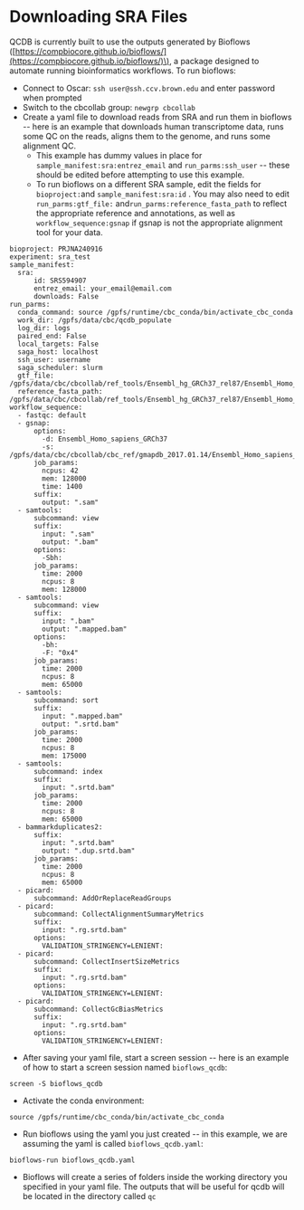 # Downloading SRA Files

QCDB is currently built to use the outputs generated by Bioflows \([https://compbiocore.github.io/bioflows/](https://compbiocore.github.io/bioflows/)\), a package designed to automate running bioinformatics workflows. To run bioflows:

* Connect to Oscar: `ssh user@ssh.ccv.brown.edu` and enter password when prompted
* Switch to the cbcollab group: `newgrp cbcollab`
* Create a yaml file to download reads from SRA and run them in bioflows -- here is an example that  downloads human transcriptome data, runs some QC on the reads, aligns them to the genome, and runs some alignment QC. 
  * This example has dummy values in place for `sample_manifest:sra:entrez_email` and `run_parms:ssh_user` -- these should be edited before attempting to use this example.
  * To run bioflows on a different SRA sample, edit the fields for `bioproject:`and  `sample_manifest:sra:id` . You may also need to edit `run_parms:gtf_file:` and`run_parms:reference_fasta_path` to reflect the appropriate reference and annotations, as well as `workflow_sequence:gsnap` if gsnap is not the appropriate alignment tool for your data.

```text
bioproject: PRJNA240916
experiment: sra_test
sample_manifest:
  sra:  
      id: SRS594907
      entrez_email: your_email@email.com
      downloads: False
run_parms:
  conda_command: source /gpfs/runtime/cbc_conda/bin/activate_cbc_conda
  work_dir: /gpfs/data/cbc/qcdb_populate
  log_dir: logs
  paired_end: False
  local_targets: False
  saga_host: localhost
  ssh_user: username
  saga_scheduler: slurm
  gtf_file: /gpfs/data/cbc/cbcollab/ref_tools/Ensembl_hg_GRCh37_rel87/Ensembl_Homo_sapiens.GRCh37.87.gtf
  reference_fasta_path: /gpfs/data/cbc/cbcollab/ref_tools/Ensembl_hg_GRCh37_rel87/Ensembl_Homo_sapiens.GRCh37.dna.primary_assembly.fa
workflow_sequence:
  - fastqc: default
  - gsnap:
      options:
        -d: Ensembl_Homo_sapiens_GRCh37
        -s: /gpfs/data/cbc/cbcollab/cbc_ref/gmapdb_2017.01.14/Ensembl_Homo_sapiens_GRCh37/Ensembl_Homo_sapiens_GRCh37.maps/Ensembl_Homo_sapiens.GRCh37.87.splicesites.iit
      job_params:
        ncpus: 42
        mem: 128000
        time: 1400
      suffix:
        output: ".sam"
  - samtools:
      subcommand: view
      suffix:
        input: ".sam"
        output: ".bam"
      options:
        -Sbh:
      job_params:
        time: 2000
        ncpus: 8
        mem: 128000
  - samtools:
      subcommand: view
      suffix:
        input: ".bam"
        output: ".mapped.bam"
      options:
        -bh:
        -F: "0x4"
      job_params:
        time: 2000
        ncpus: 8
        mem: 65000
  - samtools:
      subcommand: sort
      suffix:
        input: ".mapped.bam"
        output: ".srtd.bam"
      job_params:
        time: 2000
        ncpus: 8
        mem: 175000
  - samtools:
      subcommand: index
      suffix:
        input: ".srtd.bam"
      job_params:
        time: 2000
        ncpus: 8
        mem: 65000
  - bammarkduplicates2:
      suffix:
        input: ".srtd.bam"
        output: ".dup.srtd.bam" 
      job_params:
        time: 2000
        ncpus: 8
        mem: 65000 
  - picard:
      subcommand: AddOrReplaceReadGroups
  - picard:
      subcommand: CollectAlignmentSummaryMetrics
      suffix:
        input: ".rg.srtd.bam"
      options:
        VALIDATION_STRINGENCY=LENIENT:
  - picard:
      subcommand: CollectInsertSizeMetrics
      suffix:
        input: ".rg.srtd.bam"
      options:
        VALIDATION_STRINGENCY=LENIENT:
  - picard:
      subcommand: CollectGcBiasMetrics
      suffix:
        input: ".rg.srtd.bam"
      options:
        VALIDATION_STRINGENCY=LENIENT:
```

* After saving your yaml file, start a screen session -- here is an example of how to start a screen session named `bioflows_qcdb`:

`screen -S bioflows_qcdb`

* Activate the conda environment:

`source /gpfs/runtime/cbc_conda/bin/activate_cbc_conda`

* Run bioflows using the yaml you just created -- in this example, we are assuming the yaml is called `bioflows_qcdb.yaml`:

`bioflows-run bioflows_qcdb.yaml`

* Bioflows will create a series of folders inside the working directory you specified in your yaml file. The outputs that will be useful for qcdb will be located in the directory called `qc`
